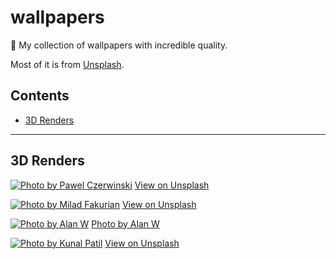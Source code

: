 # wallpapers
🌅 My collection of wallpapers with incredible quality.

Most of it is from [Unsplash](https://unsplash.com).

## Contents

- [3D Renders](#3d-renders)

---

## 3D Renders

[![Photo by Pawel Czerwinski](https://images.unsplash.com/photo-1645378198905-bca326a21167?ixlib=rb-1.2.1&ixid=MnwxMjA3fDB8MHxwaG90by1wYWdlfHx8fGVufDB8fHx8&auto=format&fit=crop&w=2940&q=80)](https://github.com/pixelsbyeryc/wallpapers/blob/main/images/3d-render--green-flower.jpeg)
[View on Unsplash](https://unsplash.com/photos/C7lsAjG15GM)

[![Photo by Milad Fakurian](https://images.unsplash.com/photo-1618397746666-63405ce5d015?ixlib=rb-1.2.1&ixid=MnwxMjA3fDB8MHxwaG90by1wYWdlfHx8fGVufDB8fHx8)](https://github.com/pixelsbyeryc/wallpapers/blob/main/images/3d-render--macintosh.jpeg)
[View on Unsplash](https://unsplash.com/photos/iFu2HILEng8)

[![Photo by Alan W](https://images.unsplash.com/photo-1649810284947-ffad1fa44634?ixlib=rb-1.2.1&ixid=MnwxMjA3fDB8MHxwaG90by1wYWdlfHx8fGVufDB8fHx8)](https://github.com/pixelsbyeryc/wallpapers/blob/main/images/3d-render--macintosh.jpeg)
[Photo by Alan W](https://unsplash.com/@alanw?utm_source=unsplash&utm_medium=referral&utm_content=creditCopyText)

[![Photo by Kunal Patil](https://images.unsplash.com/photo-1647700188234-ae5d6c24060c?ixlib=rb-1.2.1&ixid=MnwxMjA3fDB8MHxwaG90by1wYWdlfHx8fGVufDB8fHx8)](https://github.com/pixelsbyeryc/wallpapers/blob/main/images/3d-render--statue.avif)
[View on Unsplash](https://unsplash.com/photos/AlbYkhyPNXo)